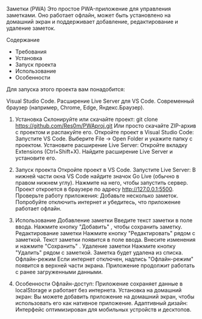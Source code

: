 Заметки (PWA)
Это простое PWA-приложение для управления заметками. Оно работает офлайн, может быть установлено на домашний экран и поддерживает добавление, редактирование и удаление заметок.

Содержание
- Требования
- Установка
- Запуск проекта
- Использование
- Особенности
  
Для запуска этого проекта вам понадобится:

Visual Studio Code.
Расширение Live Server для VS Code.
Современный браузер (например, Chrome, Edge, Яндекс.Браузер).

1. Установка
Склонируйте или скачайте проект:
git clone https://github.com/Res0m/PWAproj.git
Или просто скачайте ZIP-архив с проектом и распакуйте его.
Откройте проект в Visual Studio Code:
Запустите VS Code.
Выберите File → Open Folder и укажите папку с проектом.
Установите расширение Live Server:
Откройте вкладку Extensions (Ctrl+Shift+X).
Найдите расширение Live Server и установите его.
2. Запуск проекта
Откройте проект в VS Code.
Запустите Live Server:
В нижней части окна VS Code найдите значок Go Live (обычно в правом нижнем углу).
Нажмите на него, чтобы запустить сервер.
Проект откроется в браузере по адресу http://127.0.0.1:5500.
Проверьте работу приложения:
Добавьте несколько заметок.
Попробуйте отключить интернет и убедитесь, что приложение работает офлайн.
3. Использование
Добавление заметки
Введите текст заметки в поле ввода.
Нажмите кнопку "Добавить" , чтобы сохранить заметку.
Редактирование заметки
Нажмите кнопку "Редактировать" рядом с заметкой.
Текст заметки появится в поле ввода.
Внесите изменения и нажмите "Сохранить" .
Удаление заметки
Нажмите кнопку "Удалить" рядом с заметкой.
Заметка будет удалена из списка.
Офлайн-режим
Если интернет отключен, надпись "Офлайн-режим" появится в верхней части экрана. Приложение продолжит работать с ранее загруженными данными.

4. Особенности
Офлайн-доступ: Приложение сохраняет данные в localStorage и работает без интернета.
Установка на домашний экран: Вы можете добавить приложение на домашний экран, чтобы использовать его как нативное приложение.
Адаптивный дизайн: Интерфейс оптимизирован для мобильных устройств и десктопов.
